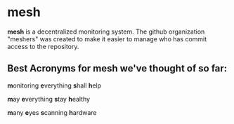 # mesh

**mesh** is a decentralized monitoring system.  The github organization "meshers" was created to make it easier to manage who has commit access to the repository.

## Best Acronyms for mesh we've thought of so far:

**m**onitoring
**e**verything
**s**hall
**h**elp

**m**ay
**e**verything
**s**tay
**h**ealthy

**m**any
**e**yes
**s**canning
**h**ardware
